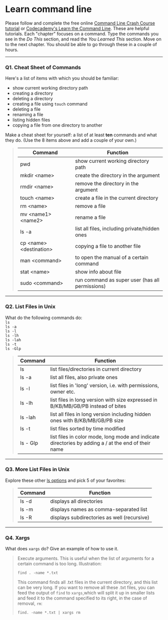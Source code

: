 # Learn command line

Please follow and complete the free online [Command Line Crash Course
tutorial](https://web.archive.org/web/20160708171659/http://cli.learncodethehardway.org/book/) or [Codecademy's Learn the Command Line](https://www.codecademy.com/learn/learn-the-command-line). These are helpful tutorials. Each "chapter" focuses on a command. Type the commands you see in the _Do This_ section, and read the _You Learned This_ section. Move on to the next chapter. You should be able to go through these in a couple of hours.

---

### Q1.  Cheat Sheet of Commands  

Here's a list of items with which you should be familiar:  
* show current working directory path
* creating a directory
* deleting a directory
* creating a file using `touch` command
* deleting a file
* renaming a file
* listing hidden files
* copying a file from one directory to another

Make a cheat sheet for yourself: a list of at least **ten** commands and what they do.  (Use the 8 items above and add a couple of your own.)  

> Command|Function
> ---|---
> pwd|show current working directory path
> mkdir	\<name\>|create the directory in the argument
> rmdir	\<name\>|remove the directory in the argument
> touch	\<name\>|create a file in the current directory
> rm \<name\>|remove a file
> mv \<name1\> \<name2\>|rename a file
> ls -a|list all files, including private/hidden ones
> cp \<name\> \<destination\>|copying a file to another file
> man \<command\>|to open the manual of a certain command
> stat \<name\>|show info about file
> sudo \<command\>|run command as super user (has all permissions)

---

### Q2.  List Files in Unix   

What do the following commands do:  
`ls`  
`ls -a`  
`ls -l`  
`ls -lh`  
`ls -lah`  
`ls -t`  
`ls -Glp`  

> Command|Function
> ---|---
> ls|list files/directories in current directory
> ls -a| list all files, also private ones
> ls -l|list files in 'long' version, i.e. with permissions, owner etc.
> ls -lh|list files in long version with size expressed in B/KB/MB/GB/PB instead of bites
> ls -lah|list all files in long version including hidden ones with B/KB/MB/GB/PB size
> ls -t|list files sorted by time modified
> ls - Glp|list files in color mode, long mode and indicate directories by adding a / at the end of their name

---

### Q3.  More List Files in Unix  

Explore these other [ls options](http://www.techonthenet.com/unix/basic/ls.php) and pick 5 of your favorites:

> Command|Function
> ---|---
> ls -d|displays all directories
> ls -m|displays names as comma-separated list
> ls -R|displays subdirectories as well (recursive)

---

### Q4.  Xargs   

What does `xargs` do? Give an example of how to use it.

> Execute arguments. This is useful when the list of arguments for a certain command is too long. Illustration:
> ```
> find . -name *.txt
> ```
> This command finds all .txt files in the current directory, and this list can be very long. If you want to remove all these .txt files, you can feed the output of `find` to `xargs`,which will split it up in smaller lists and feed it to the command specified to its right, in the case of removal, `rm`:
> ```
> find. -name *.txt | xargs rm
> ```

